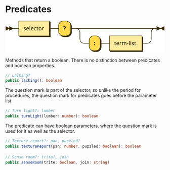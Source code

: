 # Predicates

![](diagrams/predicate.svg)

Methods that return a boolean. There is no distinction between predicates and boolean properties.

```typescript
// Lacking?
public lacking(): boolean
```

The question mark is part of the selector, so unlike the period for procedures, the question mark for predicates goes before the parameter list.

```typescript
// Turn light?: lumber
public turnLight(lumber: number): boolean
```

The predicate can have boolean parameters, where the question mark is used for it as well as the selector.

```typescript
// Texture report?: pan, puzzled?
public textureReport(pan: number, puzzled: boolean): boolean

// Sense room?: trite?, join
public senseRoom(trite: boolean, join: string)
```